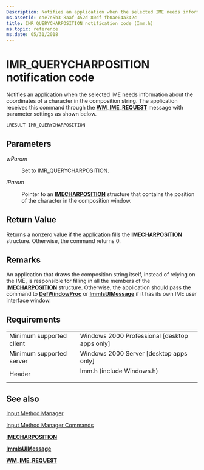 ```yaml
---
Description: Notifies an application when the selected IME needs information about the coordinates of a character in the composition string. The application receives this command through the WM\_IME\_REQUEST message with parameter settings as shown below.
ms.assetid: cae7e5b3-8aaf-452d-80df-fb0ae04a342c
title: IMR_QUERYCHARPOSITION notification code (Imm.h)
ms.topic: reference
ms.date: 05/31/2018
---
```


# IMR\_QUERYCHARPOSITION notification code

Notifies an application when the selected IME needs information about the coordinates of a character in the composition string. The application receives this command through the [**WM\_IME\_REQUEST**](wm-ime-request.md) message with parameter settings as shown below.


```C++
LRESULT IMR_QUERYCHARPOSITION
```



## Parameters

<dl> <dt>

<span id="wParam"></span><span id="wparam"></span><span id="WPARAM"></span>*wParam*
</dt> <dd>

Set to IMR\_QUERYCHARPOSITION.

</dd> <dt>

<span id="lParam"></span><span id="lparam"></span><span id="LPARAM"></span>*lParam*
</dt> <dd>

Pointer to an [**IMECHARPOSITION**](/windows/win32/api/imm/ns-imm-imecharposition) structure that contains the position of the character in the composition window.

</dd> </dl>

## Return Value

Returns a nonzero value if the application fills the [**IMECHARPOSITION**](/windows/win32/api/imm/ns-imm-imecharposition) structure. Otherwise, the command returns 0.

## Remarks

An application that draws the composition string itself, instead of relying on the IME, is responsible for filling in all the members of the [**IMECHARPOSITION**](/windows/win32/api/imm/ns-imm-imecharposition) structure. Otherwise, the application should pass the command to [**DefWindowProc**](https://docs.microsoft.com/windows/desktop/api/winuser/nf-winuser-defwindowproca) or [**ImmIsUIMessage**](/windows/desktop/api/Imm/nf-imm-immisuimessagea) if it has its own IME user interface window.

## Requirements



|                                     |                                                                                                      |
|-------------------------------------|------------------------------------------------------------------------------------------------------|
| Minimum supported client<br/> | Windows 2000 Professional \[desktop apps only\]<br/>                                           |
| Minimum supported server<br/> | Windows 2000 Server \[desktop apps only\]<br/>                                                 |
| Header<br/>                   | <dl> <dt>Imm.h (include Windows.h)</dt> </dl> |



## See also

<dl> <dt>

[Input Method Manager](input-method-manager.md)
</dt> <dt>

[Input Method Manager Commands](input-method-manager-commands.md)
</dt> <dt>

[**IMECHARPOSITION**](/windows/win32/api/imm/ns-imm-imecharposition)
</dt> <dt>

[**ImmIsUIMessage**](/windows/desktop/api/Imm/nf-imm-immisuimessagea)
</dt> <dt>

[**WM\_IME\_REQUEST**](wm-ime-request.md)
</dt> </dl>

 

 




